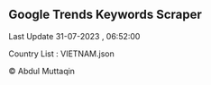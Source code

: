 

## Google Trends Keywords Scraper 
 
Last Update 31-07-2023 , 06:52:00

Country List :
VIETNAM.json



© Abdul Muttaqin 
